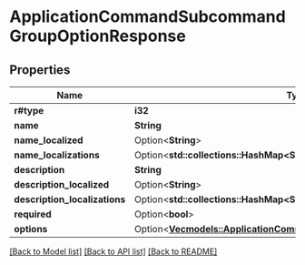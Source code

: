 # ApplicationCommandSubcommandGroupOptionResponse

## Properties

Name | Type | Description | Notes
------------ | ------------- | ------------- | -------------
**r#type** | **i32** |  | 
**name** | **String** |  | 
**name_localized** | Option<**String**> |  | [optional]
**name_localizations** | Option<**std::collections::HashMap<String, String>**> |  | [optional]
**description** | **String** |  | 
**description_localized** | Option<**String**> |  | [optional]
**description_localizations** | Option<**std::collections::HashMap<String, String>**> |  | [optional]
**required** | Option<**bool**> |  | [optional]
**options** | Option<[**Vec<models::ApplicationCommandSubcommandOptionResponse>**](ApplicationCommandSubcommandOptionResponse.md)> |  | [optional]

[[Back to Model list]](../README.md#documentation-for-models) [[Back to API list]](../README.md#documentation-for-api-endpoints) [[Back to README]](../README.md)


